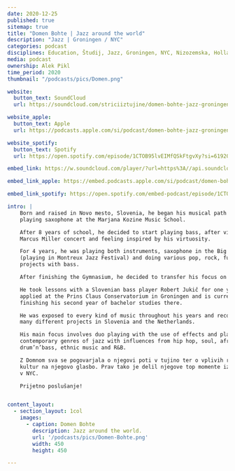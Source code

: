 ```yaml
---
date: 2020-12-25
published: true 
sitemap: true
title: "Domen Bohte | Jazz around the world" 
description: "Jazz | Groningen / NYC"
categories: podcast
disciplines: Education, Študij, Jazz, Groningen, NYC, Nizozemska, Holland, USA, ZDA
media: podcast
ownership: Alek Pikl
time_period: 2020
thumbnail: "/podcasts/pics/Domen.png"

website:
  button_text: SoundCloud
  url: https://soundcloud.com/striciiztujine/domen-bohte-jazz-groningen-nyc/s-LA713uKSyBr?in=striciiztujine/sets/3-sezona/s-TX3BfKwHFFy 

website_apple:
  button_text: Apple
  url: https://podcasts.apple.com/si/podcast/domen-bohte-jazz-groningen-nyc/id1435290632?i=1000493359331

website_spotify:
  button_text: Spotify
  url: https://open.spotify.com/episode/1CTOB95lvEIMfQSkFtgvXy?si=61920gYGR3W7x3cdp8tCXQ

embed_link: https://w.soundcloud.com/player/?url=https%3A//api.soundcloud.com/tracks/781104907&color=%23ff5500&auto_play=false&hide_related=false&show_comments=true&show_user=true&show_reposts=false&show_teaser=true

embed_link_apple: https://embed.podcasts.apple.com/si/podcast/domen-bohte-jazz-groningen-nyc/id1435290632?i=1000493359331

embed_link_spotify: https://open.spotify.com/embed-podcast/episode/1CTOB95lvEIMfQSkFtgvXy

intro: |
    Born and raised in Novo mesto, Slovenia, he began his musical path at the age of 7,
    playing saxophone at the Marjana Kozine Music School. 

    After 8 years of school, he decided to start playing bass, after visiting a
    Marcus Miller concert and feeling inspired by his virtuosity. 

    For 4 years, he was playing both instruments, saxophone in the Big band Krško
    (playing in Montreux Jazz Festival) and doing various pop, rock, funk and R&B
    projects with bass. 

    After finishing the Gymnasium, he decided to transfer his focus on bass only.

    He took lessons with a Slovenian bass player Robert Jukič for one year, 
    applied at the Prins Claus Conservatorium in Groningen and is currently 
    finishing his second year of bachelor studies there. 

    He was exposed to every kind of music throughout his years and recorded with
    many different projects in Slovenia and the Netherlands. 

    His main focus involves duo playing with the use of effects and playing 
    contemporary genres of jazz with influences from hip hop, soul, afro-beat, 
    drum’n’bass, ethnic music and R&B.

    Z Domnom sva se pogovarjala o njegovi poti v tujino ter o vplivih različnih
    kultur na njegovo glasbo. Prav tako je delil njegove top momente iz izmenjave
    v NYC.

    Prijetno poslušanje!


content_layout:
  - section_layout: 1col
    images:
      - caption: Domen Bohte 
        description: Jazz around the world.
        url: '/podcasts/pics/Domen-Bohte.png'
        width: 450 
        height: 450

---
```

